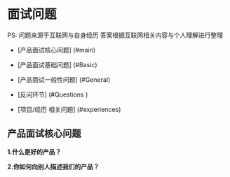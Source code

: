 # 面试问题

PS: 问题来源于互联网与自身经历
    答案根据互联网相关内容与个人理解进行整理
    
- [产品面试核心问题] (#main)

- [产品面试基础问题] (#Basic)

- [产品面试一般性问题]   (#General)

- [反问环节]     (#Questions )

- [项目/经历 相关问题] (#experiences)

<a name="main"></a>

## 产品面试核心问题

**1.什么是好的产品？**

**2.你如何向别人描述我们的产品？**
